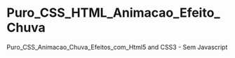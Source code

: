 # Puro_CSS_HTML_Animacao_Efeito_Chuva
Puro_CSS_Animacao_Chuva_Efeitos_com_Html5 and CSS3 - Sem Javascript
